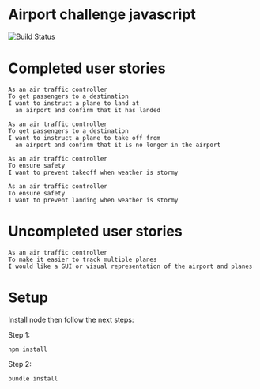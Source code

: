 # Airport challenge javascript

[![Build Status](https://travis-ci.org/luke-jones-1/airport_challenge_javascript.svg?branch=master)](https://travis-ci.org/luke-jones-1/airport_challenge_javascript)

# Completed user stories

```
As an air traffic controller
To get passengers to a destination
I want to instruct a plane to land at
  an airport and confirm that it has landed
```

```
As an air traffic controller
To get passengers to a destination
I want to instruct a plane to take off from
  an airport and confirm that it is no longer in the airport
```

```
As an air traffic controller
To ensure safety
I want to prevent takeoff when weather is stormy
```

```
As an air traffic controller
To ensure safety
I want to prevent landing when weather is stormy
```

# Uncompleted user stories

```
As an air traffic controller
To make it easier to track multiple planes
I would like a GUI or visual representation of the airport and planes
```

# Setup

Install node then follow the next steps:

Step 1:
```
npm install
```
Step 2:
```
bundle install
```
